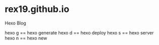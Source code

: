 # rex19.github.io
Hexo Blog


hexo g == hexo generate
hexo d == hexo deploy
hexo s == hexo server
hexo n == hexo new
